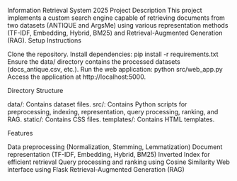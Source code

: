 Information Retrieval System 2025
Project Description
This project implements a custom search engine capable of retrieving documents from two datasets (ANTIQUE and ArgsMe) using various representation methods (TF-IDF, Embedding, Hybrid, BM25) and Retrieval-Augmented Generation (RAG).
Setup Instructions

Clone the repository.
Install dependencies: pip install -r requirements.txt
Ensure the data/ directory contains the processed datasets (docs_antique.csv, etc.).
Run the web application: python src/web_app.py
Access the application at http://localhost:5000.

Directory Structure

data/: Contains dataset files.
src/: Contains Python scripts for preprocessing, indexing, representation, query processing, ranking, and RAG.
static/: Contains CSS files.
templates/: Contains HTML templates.

Features

Data preprocessing (Normalization, Stemming, Lemmatization)
Document representation (TF-IDF, Embedding, Hybrid, BM25)
Inverted Index for efficient retrieval
Query processing and ranking using Cosine Similarity
Web interface using Flask
Retrieval-Augmented Generation (RAG)

